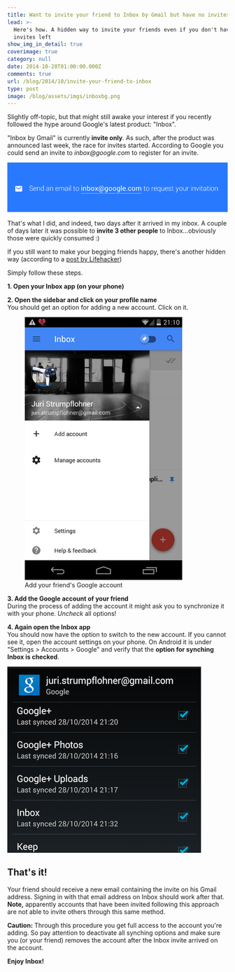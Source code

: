 ```yaml
---
title: Want to invite your friend to Inbox by Gmail but have no invites left?
lead: >-
  Here's how. A hidden way to invite your friends even if you don't have any
  invites left
show_img_in_detail: true
coverimage: true
category: null
date: 2014-10-28T01:00:00.000Z
comments: true
url: /blog/2014/10/invite-your-friend-to-inbox
type: post
image: /blog/assets/imgs/inboxbg.png
---
```


Slightly off-topic, but that might still awake your interest if you recently followed the hype around Google's latest product: "Inbox".

"Inbox by Gmail" is currently **invite only**. As such, after the product was announced last week, the race for invites started. According to Google you could send an invite to _inbox@google.com_ to register for an invite. 

![](/blog/assets/imgs/inboxrequestinvite.png)

That's what I did, and indeed, two days after it arrived in my inbox. A couple of days later it was possible to **invite 3 other people** to Inbox…obviously those were quickly consumed :)

If you still want to make your begging friends happy, there's another hidden way (according to a [post by Lifehacker](http://lifehacker.com/get-access-to-inbox-by-gmail-with-a-friends-help-no-in-1651545079))

Simply follow these steps.

**1. Open your Inbox app (on your phone)**

**2. Open the sidebar and click on your profile name**  
You should get an option for adding a new account. Click on it.

<figure class="image--medium">
	<img src="/blog/assets/imgs/inboxManageAccounts.png" 
height="600px" />
  <figcaption>Add your friend's Google account</figcaption>
</figure>

**3. Add the Google account of your friend**  
During the process of adding the account it might ask you to synchronize it with your phone. _Uncheck_ all options!

**4. Again open the Inbox app**  
You should now have the option to switch to the new account. If you cannot see it, open the account settings on your phone. On Android it is under "Settings > Accounts > Google" and verify that the **option for synching Inbox is checked**.

![](/blog/assets/imgs/inboxaccountsyncoptions.png)

## That's it!

Your friend should receive a new email containing the invite on his Gmail address. Signing in with that email address on Inbox should work after that. **Note,** apparently accounts that have been invited following this approach are not able to invite others through this same method.

**Caution:** Through this procedure you get full access to the account you're adding. So pay attention to deactivate all synching options and make sure you (or your friend) removes the account after the Inbox invite arrived on the account.


**Enjoy Inbox!**
